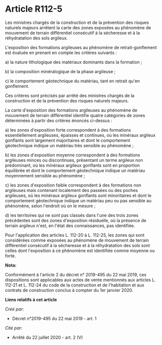 # Article R112-5

Les ministres chargés de la construction et de la prévention des risques naturels majeurs arrêtent la carte des zones
exposées au phénomène de mouvement de terrain différentiel consécutif à la sécheresse et à la réhydratation des sols
argileux.

L'exposition des formations argileuses au phénomène de retrait-gonflement est évaluée en prenant en compte les critères
suivants :

a) la nature lithologique des matériaux dominants dans la formation ;

b) la composition minéralogique de la phase argileuse ;

c) le comportement géotechnique du matériau, tant en retrait qu'en gonflement.

Ces critères sont précisés par arrêté des ministres chargés de la construction et de la prévention des risques naturels
majeurs.

La carte d'exposition des formations argileuses au phénomène de mouvement de terrain différentiel identifie quatre catégories
de zones déterminées à partir des critères énoncés ci-dessus :

a) les zones d'exposition forte correspondent à des formations essentiellement argileuses, épaisses et continues, où les
minéraux argileux gonflants sont largement majoritaires et dont le comportement géotechnique indique un matériau très
sensible au phénomène ;

b) les zones d'exposition moyenne correspondent à des formations argileuses minces ou discontinues, présentant un terme
argileux non prédominant, où les minéraux argileux gonflants sont en proportion équilibrée et dont le comportement
géotechnique indique un matériau moyennement sensible au phénomène ;

c) les zones d'exposition faible correspondent à des formations non argileuses mais contenant localement des passées ou des
poches argileuses, où les minéraux argileux gonflants sont minoritaires et dont le comportement géotechnique indique un
matériau peu ou pas sensible au phénomène, selon l'endroit où on le mesure ;

d) les territoires qui ne sont pas classés dans l'une des trois zones précédentes sont des zones d'exposition résiduelle, où
la présence de terrain argileux n'est, en l'état des connaissances, pas identifiée.

Pour l'application des articles L. 112-20 à L. 112-25, les zones qui sont considérées comme exposées au phénomène de
mouvement de terrain différentiel consécutif à la sécheresse et à la réhydratation des sols sont celles dont l'exposition à
ce phénomène est identifiée comme moyenne ou forte.

**Nota:**

Conformément à l'article 2 du décret n° 2019-495 du 22 mai 2019, ces dispositions sont applicables aux actes de vente
mentionnés aux articles L. 112-21 et L. 112-24 du code de la construction et de l'habitation et aux contrats de construction
conclus à compter du 1er janvier 2020.

**Liens relatifs à cet article**

_Créé par_:

  - Décret n°2019-495 du 22 mai 2019 - art. 1

_Cité par_:

  - Arrêté du 22 juillet 2020 - art. 2 (V)
